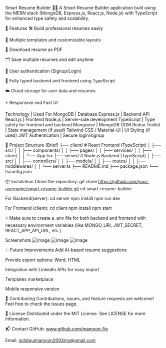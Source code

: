 Smart Resume Builder 🧠📄
A Smart Resume Builder application built using the MERN stack (MongoDB, Express.js, React.js, Node.js) with TypeScript for enhanced type safety and scalability.

🚀 Features
🛠 Build professional resumes easily

🎨 Multiple templates and customizable layouts

📄 Download resume as PDF

🗂 Save multiple resumes and edit anytime

🔐 User authentication (Signup/Login)

🧩 Fully typed backend and frontend using TypeScript

☁️ Cloud storage for user data and resumes

⚡ Responsive and Fast UI

Technology | Used For
MongoDB | Database
Express.js | Backend API
React.js | Frontend
Node.js | Server-side development
TypeScript | Type safety for frontend and backend
Mongoose | MongoDB ODM
Redux Toolkit | State management (if used)
Tailwind CSS / Material-UI | UI Styling (if used)
JWT Authentication | Secure login/signup

📂 Project Structure (Brief)
├── client/      # React Frontend (TypeScript)
│   ├── src/
│   │   ├── components/
│   │   ├── pages/
│   │   ├── services/
│   │   ├── store/
│   │   └── App.tsx
├── server/      # Node.js Backend (TypeScript)
│   ├── src/
│   │   ├── controllers/
│   │   ├── models/
│   │   ├── routes/
│   │   ├── middlewares/
│   │   └── server.ts
├── README.md
├── package.json
└── tsconfig.json

📦 Installation
Clone the repository:
git clone https://github.com/your-username/smart-resume-builder.git
cd smart-resume-builder

For Backend(server):
cd server
npm install
npm run dev

For Frontend (client):
cd client
npm install
npm start

⚡ Make sure to create a .env file for both backend and frontend with necessary environment variables (like MONGO_URI, JWT_SECRET, REACT_APP_API_URL, etc.)

Screenshots
![image](https://github.com/user-attachments/assets/f4338a76-2e6e-4c9f-b447-014be9293adb)
![image](https://github.com/user-attachments/assets/39d3df16-9fac-44b5-b4df-1d16ec6f2666)
![image](https://github.com/user-attachments/assets/c87a0100-0328-48f5-929a-e73ab243265f)

✨ Future Improvements
Add AI-based resume suggestions

Provide export options: Word, HTML

Integration with LinkedIn APIs for easy import

Templates marketplace

Mobile responsive version

🤝 Contributing
Contributions, issues, and feature requests are welcome!
Feel free to check the issues page.

📝 License
Distributed under the MIT License. See LICENSE for more information.

📬 Contact
GitHub: www.github.com/mamoon-5g

Email: siddiquimamoon2004ms@gmail.com
